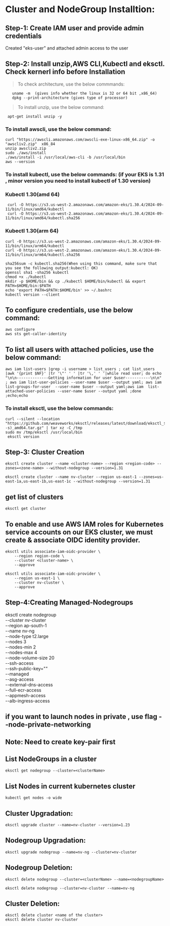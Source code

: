 # Cluster and NodeGroup Installtion:

## Step-1: Create IAM user and provide admin credentials
 
   Created "eks-user" and attached admin access to the user

## Step-2: Install unzip,AWS CLI,Kubectl and eksctl. Check kernerl info before Installation

> To check architecture, use the below commmands:

	   uname -m  (gives info whether the linux is 32 or 64 bit ,x86_64)
	   dpkg --print-architecture (gives type of processor)

> To install unzip, use the below command:

     apt-get install unzip -y

                                                          
                                                          
### To install awscli, use the below command:

    curl "https://awscli.amazonaws.com/awscli-exe-linux-x86_64.zip" -o "awscliv2.zip"  x86_84
    unzip awscliv2.zip
    sudo ./aws/install
    ./aws/install -i /usr/local/aws-cli -b /usr/local/bin
    aws --version


                                                      
  ### To install kubectl, use the below commands: (if your EKS is 1.31 , minor version you need to install kubectl of 1.30 version) 

   ### Kubectl 1.30(amd 64)
     curl -O https://s3.us-west-2.amazonaws.com/amazon-eks/1.30.4/2024-09-11/bin/linux/amd64/kubectl
     curl -O https://s3.us-west-2.amazonaws.com/amazon-eks/1.30.4/2024-09-11/bin/linux/amd64/kubectl.sha256

  ### Kubectl 1.30(arm 64)
    curl -O https://s3.us-west-2.amazonaws.com/amazon-eks/1.30.4/2024-09-11/bin/linux/arm64/kubectl
    curl -O https://s3.us-west-2.amazonaws.com/amazon-eks/1.30.4/2024-09-11/bin/linux/arm64/kubectl.sha256
    
    sha256sum -c kubectl.sha256(When using this command, make sure that you see the following output:kubectl: OK)
    openssl sha1 -sha256 kubectl 
    chmod +x ./kubectl
    mkdir -p $HOME/bin && cp ./kubectl $HOME/bin/kubectl && export PATH=$HOME/bin:$PATH
    echo 'export PATH=$PATH:$HOME/bin' >> ~/.bashrc
    kubectl version --client

## To configure credentials, use the below command:

    aws configure
    aws sts get-caller-identity


## To list all users with attached policies, use the below command:

	aws iam list-users |grep -i username > list_users ; cat list_users |awk '{print $NF}' |tr '\"' ' ' |tr '\,' ' '|while read user; do echo "\n\n--------------Getting information for user $user-----------\n\n" ; aws iam list-user-policies --user-name $user --output yaml; aws iam list-groups-for-user  --user-name $user --output yaml;aws iam  list-attached-user-policies --user-name $user --output yaml ;done ;echo;echo



### To install eksctl, use the below commands: 

    curl --silent --location "https://github.com/weaveworks/eksctl/releases/latest/download/eksctl_$(uname -s)_amd64.tar.gz" | tar xz -C /tmp
    sudo mv /tmp/eksctl /usr/local/bin
     eksctl version


## Step-3:  Cluster Creation

	eksctl create cluster --name <cluster-name> --region <region-code> --zones=<zone-name> --without-nodegroup --version=1.31

	eksctl create cluster --name nv-cluster --region us-east-1 --zones=us-east-1a,us-east-1b,us-east-1c --without-nodegroup --version=1.31


## get list of clusters

	eksctl get cluster   

## To enable and use AWS IAM roles for Kubernetes service accounts on our EKS cluster, we must create & associate OIDC identity provider.


    eksctl utils associate-iam-oidc-provider \
        --region region-code \
        --cluster <cluster-name> \
        --approve

    eksctl utils associate-iam-oidc-provider \
        --region us-east-1 \
        --cluster nv-cluster \
        --approve


## Step-4:Creating Managed-Nodegroups
  eksctl create nodegroup \
  --cluster nv-cluster \
  --region ap-south-1 \
  --name nv-ng \
  --node-type t2.large \
  --nodes 3 \
  --nodes-min 2 \
  --nodes-max 4 \
  --node-volume-size 20 \
  --ssh-access \
  --ssh-public-key="<your-ssh-key-name>" \
  --managed \
  --asg-access \
  --external-dns-access \
  --full-ecr-access \
  --appmesh-access \
  --alb-ingress-access
      
  ## if you want to launch nodes in private , use flag --node-private-networking

## Note: Need to create key-pair first 

##  List NodeGroups in a cluster

    eksctl get nodegroup --cluster=<clusterName>

## List Nodes in current kubernetes cluster

    kubectl get nodes -o wide

## Cluster Upgradation:

	eksctl upgrade cluster --name=nv-cluster --version=1.23

## Nodegroup Upgradation:

	eksctl upgrade nodegroup --name=nv-ng --cluster=nv-cluster

## Nodegroup Deletion:

	eksctl delete nodegroup --cluster=<clusterName> --name=<nodegroupName>

	eksctl delete nodegroup --cluster=nv-cluster --name=nv-ng

## Cluster Deletion:

    eksctl delete cluster <name of the cluster>
    eksctl delete cluster nv-cluster
